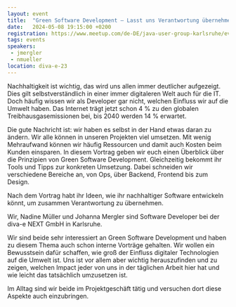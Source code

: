 ```yaml
---
layout: event
title:  "Green Software Development – Lasst uns Verantwortung übernehmen!"
date:   2024-05-08 19:15:00 +0200
registration: https://www.meetup.com/de-DE/java-user-group-karlsruhe/events/298550692/
tags: events
speakers:
 - jmergler
 - nmueller
location: diva-e-23
---
```


Nachhaltigkeit ist wichtig, das wird uns allen immer deutlicher aufgezeigt. Dies gilt selbstverständlich in einer immer digitaleren Welt auch für die IT. Doch häufig wissen wir als Developer gar nicht, welchen Einfluss wir auf die Umwelt haben. Das Internet trägt jetzt schon 4 % zu den globalen Treibhausgasemissionen bei, bis 2040 werden 14 % erwartet.

Die gute Nachricht ist: wir haben es selbst in der Hand etwas daran zu ändern. Wir alle können in unseren Projekten viel umsetzen. Mit wenig Mehraufwand können wir häufig Ressourcen und damit auch Kosten beim Kunden einsparen.
In diesem Vortrag geben wir euch einen Überblick über die Prinzipien von Green Software Development. Gleichzeitig bekommt ihr Tools und Tipps zur konkreten Umsetzung. Dabei schneiden wir verschiedene Bereiche an, von Ops, über Backend, Frontend bis zum Design.

Nach dem Vortrag habt ihr Ideen, wie ihr nachhaltiger Software entwickeln könnt, um zusammen Verantwortung zu übernehmen.

Wir, Nadine Müller und Johanna Mergler sind Software Developer bei der diva-e NEXT GmbH in Karlsruhe.

Wir sind beide sehr interessiert an Green Software Development und haben zu diesem Thema auch schon interne Vorträge gehalten. Wir wollen ein Bewusstsein dafür schaffen, wie groß der Einfluss digitaler Technologien auf die Umwelt ist. Uns ist vor allem aber wichtig herauszufinden und zu zeigen, welchen Impact jeder von uns in der täglichen Arbeit hier hat und wie leicht das tatsächlich umzusetzen ist.

Im Alltag sind wir beide im Projektgeschäft tätig und versuchen dort diese Aspekte auch einzubringen.
